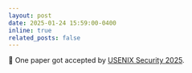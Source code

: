 ```yaml
---
layout: post
date: 2025-01-24 15:59:00-0400
inline: true
related_posts: false
---
```


&#x1F389;  One paper got accepted by <a href="https://www.usenix.org/conference/usenixsecurity24">USENIX Security 2025</a>.
